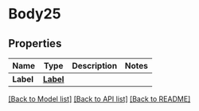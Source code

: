 # Body25

## Properties
Name | Type | Description | Notes
------------ | ------------- | ------------- | -------------
**Label** | [**Label**](label.md) |  | 

[[Back to Model list]](../README.md#documentation-for-models) [[Back to API list]](../README.md#documentation-for-api-endpoints) [[Back to README]](../README.md)


